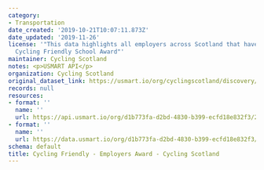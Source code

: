 ```yaml
---
category:
- Transportation
date_created: '2019-10-21T10:07:11.873Z'
date_updated: '2019-11-26'
license: '"This data highlights all employers across Scotland that have received a
  Cycling Friendly School Award"'
maintainer: Cycling Scotland
notes: <p>USMART API</p>
organization: Cycling Scotland
original_dataset_link: https://usmart.io/org/cyclingscotland/discovery/discovery-view-detail/fa4d4cbb-b4a0-4efd-ae68-7767f6ab117d
records: null
resources:
- format: ''
  name: ''
  url: https://api.usmart.io/org/d1b773fa-d2bd-4830-b399-ecfd18e832f3/2976a33d-5707-4144-8ac5-9df05abf5071/5/urql
- format: ''
  name: ''
  url: https://data.usmart.io/org/d1b773fa-d2bd-4830-b399-ecfd18e832f3/resource?resourceGUID=c045f5f5-7e79-440c-a8be-477d686c5fdc
schema: default
title: Cycling Friendly - Employers Award - Cycling Scotland
---
```

